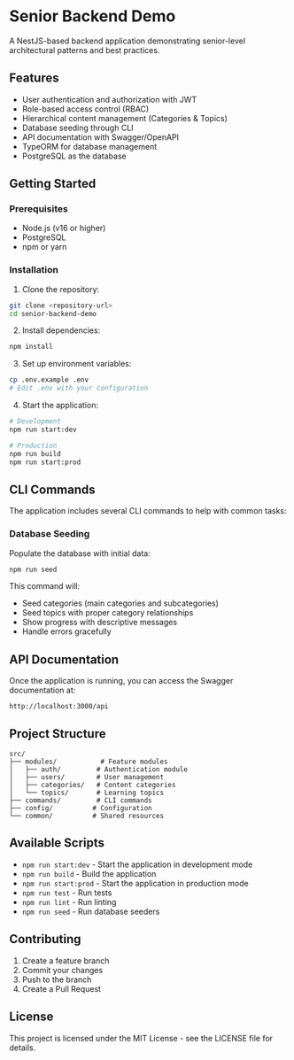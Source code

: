 # Senior Backend Demo

A NestJS-based backend application demonstrating senior-level architectural patterns and best practices.

## Features

- User authentication and authorization with JWT
- Role-based access control (RBAC)
- Hierarchical content management (Categories & Topics)
- Database seeding through CLI
- API documentation with Swagger/OpenAPI
- TypeORM for database management
- PostgreSQL as the database

## Getting Started

### Prerequisites

- Node.js (v16 or higher)
- PostgreSQL
- npm or yarn

### Installation

1. Clone the repository:

```bash
git clone <repository-url>
cd senior-backend-demo
```

2. Install dependencies:

```bash
npm install
```

3. Set up environment variables:

```bash
cp .env.example .env
# Edit .env with your configuration
```

4. Start the application:

```bash
# Development
npm run start:dev

# Production
npm run build
npm run start:prod
```

## CLI Commands

The application includes several CLI commands to help with common tasks:

### Database Seeding

Populate the database with initial data:

```bash
npm run seed
```

This command will:

- Seed categories (main categories and subcategories)
- Seed topics with proper category relationships
- Show progress with descriptive messages
- Handle errors gracefully

## API Documentation

Once the application is running, you can access the Swagger documentation at:

```
http://localhost:3000/api
```

## Project Structure

```
src/
├── modules/           # Feature modules
│   ├── auth/         # Authentication module
│   ├── users/        # User management
│   ├── categories/   # Content categories
│   └── topics/       # Learning topics
├── commands/         # CLI commands
├── config/          # Configuration
└── common/          # Shared resources
```

## Available Scripts

- `npm run start:dev` - Start the application in development mode
- `npm run build` - Build the application
- `npm run start:prod` - Start the application in production mode
- `npm run test` - Run tests
- `npm run lint` - Run linting
- `npm run seed` - Run database seeders

## Contributing

1. Create a feature branch
2. Commit your changes
3. Push to the branch
4. Create a Pull Request

## License

This project is licensed under the MIT License - see the LICENSE file for details.

